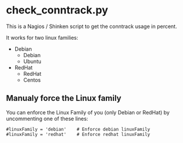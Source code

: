 check_conntrack.py
==================

This is a Nagios / Shinken script to get the conntrack usage in percent.

It works for two linux families:
* Debian
  * Debian
  * Ubuntu
* RedHat
  * RedHat
  * Centos

Manualy force the Linux family
------------------------------
You can enforce the Linux Family of you (only Debian or RedHat) by uncommenting one of these lines:
```
#linuxFamily = 'debian'    # Enforce debian linuxFamily
#linuxFamily = 'redhat'    # Enforce redhat linuxFamily
```
